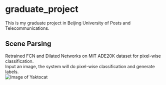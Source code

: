 # graduate_project
This is my graduate project in Beijing University of Posts and Telecommunications.
## Scene Parsing
Retrained FCN and Dilated Networks on MIT ADE20K dataset for pixel-wise classification.<br>
Input an image, the system will do pixel-wise classification and generate labels.<br>
![Image of Yaktocat](https://lh6.googleusercontent.com/4s5AHefo9rn0bvjMPvbQSRon7fkkgAIVQkdx9jJMINvdG0aev635FKVBKI5NBD_1MWfoohZGS3vP4R8=w1920-h947-rw)

